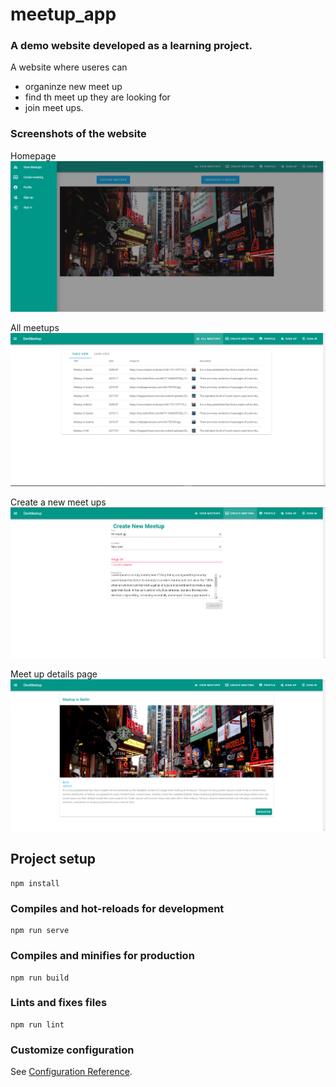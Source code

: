 # meetup_app

### A demo website developed as a learning project.

A website where useres can

- organinze new meet up
- find th meet up they are looking for
- join meet ups.

### Screenshots of the website

Homepage
![image description](https://raw.githubusercontent.com/SharfarazMahmood/Meetup_webapp/main/screenshots/homepage.png)

All meetups
![image description](https://raw.githubusercontent.com/SharfarazMahmood/Meetup_webapp/main/screenshots/all_meetups.png)

Create a new meet ups
![image description](https://raw.githubusercontent.com/SharfarazMahmood/Meetup_webapp/main/screenshots/create_meetup_page..png)

Meet up details page
![image description](https://raw.githubusercontent.com/SharfarazMahmood/Meetup_webapp/main/screenshots/meetup_details.png)

## Project setup

```
npm install
```

### Compiles and hot-reloads for development

```
npm run serve
```

### Compiles and minifies for production

```
npm run build
```

### Lints and fixes files

```
npm run lint
```

### Customize configuration

See [Configuration Reference](https://cli.vuejs.org/config/).
